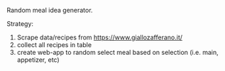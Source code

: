 Random meal idea generator.

Strategy:  
1. Scrape data/recipes from https://www.giallozafferano.it/
2. collect all recipes in table
3. create web-app to random select meal based on selection (i.e. main, appetizer, etc)